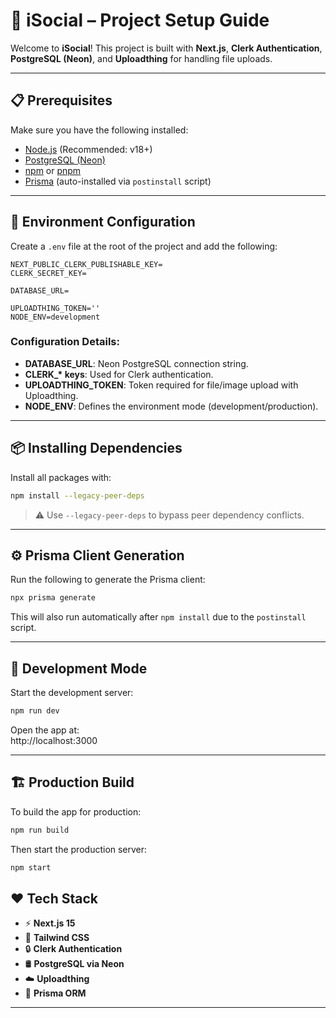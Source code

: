 # 🚀 iSocial – Project Setup Guide

Welcome to **iSocial**! This project is built with **Next.js**, **Clerk Authentication**, **PostgreSQL (Neon)**, and **Uploadthing** for handling file uploads.

---

## 📋 Prerequisites

Make sure you have the following installed:

- [Node.js](https://nodejs.org/) (Recommended: v18+)
- [PostgreSQL (Neon)](https://neon.tech/)
- [npm](https://www.npmjs.com/) or [pnpm](https://pnpm.io/)
- [Prisma](https://www.prisma.io/) (auto-installed via `postinstall` script)

---

## 🔧 Environment Configuration

Create a `.env` file at the root of the project and add the following:

```env
NEXT_PUBLIC_CLERK_PUBLISHABLE_KEY=
CLERK_SECRET_KEY=

DATABASE_URL=

UPLOADTHING_TOKEN=''
NODE_ENV=development
```

### Configuration Details:

- **DATABASE_URL**: Neon PostgreSQL connection string.
- **CLERK\_\* keys**: Used for Clerk authentication.
- **UPLOADTHING_TOKEN**: Token required for file/image upload with Uploadthing.
- **NODE_ENV**: Defines the environment mode (development/production).

---

## 📦 Installing Dependencies

Install all packages with:

```bash
npm install --legacy-peer-deps
```

> ⚠️ Use `--legacy-peer-deps` to bypass peer dependency conflicts.

---

## ⚙️ Prisma Client Generation

Run the following to generate the Prisma client:

```bash
npx prisma generate
```

This will also run automatically after `npm install` due to the `postinstall` script.

---

## 🧪 Development Mode

Start the development server:

```bash
npm run dev
```

Open the app at:  
http://localhost:3000

---

## 🏗️ Production Build

To build the app for production:

```bash
npm run build
```

Then start the production server:

```bash
npm start
```

## ❤️ Tech Stack

- ⚡️ **Next.js 15**
- 🎨 **Tailwind CSS**
- 🔒 **Clerk Authentication**
- 🛢️ **PostgreSQL via Neon**
- ☁️ **Uploadthing**
- 🧬 **Prisma ORM**

---
